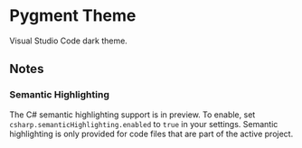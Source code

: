 # Pygment Theme

Visual Studio Code dark theme.

## Notes

### Semantic Highlighting

The C# semantic highlighting support is in preview. To enable, set `csharp.semanticHighlighting.enabled` to `true` in your settings. Semantic highlighting is only provided for code files that are part of the active project.
